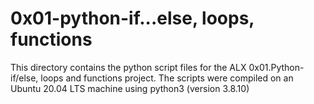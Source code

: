 # 0x01-python-if...else, loops, functions
This directory contains the python script files for the ALX 0x01.Python-if/else, loops and functions project. The scripts were compiled on an Ubuntu 20.04 LTS machine using python3 (version 3.8.10)
